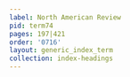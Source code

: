 ```yaml
---
label: North American Review
pid: term74
pages: 197|421
order: '0716'
layout: generic_index_term
collection: index-headings
---
```

